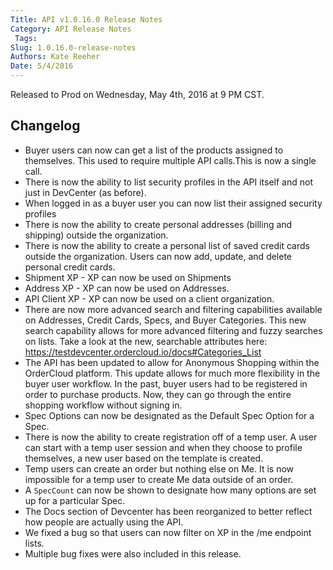 ```yaml
---
Title: API v1.0.16.0 Release Notes
Category: API Release Notes
 Tags: 
Slug: 1.0.16.0-release-notes
Authors: Kate Reeher
Date: 5/4/2016
---
```


Released to Prod on Wednesday, May 4th, 2016 at 9 PM CST.

## Changelog
- Buyer users can now can get a list of the products assigned to themselves. This used to require multiple API calls.This is now a single call.
- There is now the ability to list security profiles in the API itself and not just in DevCenter (as before).
- When logged in as a buyer user you can now list their assigned security profiles
- There is now the ability to create personal addresses (billing and shipping) outside the organization.
- There is now the ability to create a personal list of saved credit cards outside the organization. Users can now add, update, and delete personal credit cards.
- Shipment XP - XP can now be used on Shipments
- Address XP - XP can now be used on Addresses.
- API Client XP - XP can now be used on a client organization.
- There are now more advanced search and filtering capabilities available on Addresses, Credit Cards, Specs, and Buyer Categories. This new search capability allows for more advanced filtering and fuzzy searches on lists. Take a look at the new, searchable attributes here: https://testdevcenter.ordercloud.io/docs#Categories_List 
- The API has been updated to allow for Anonymous Shopping within the OrderCloud platform. This update allows for much more flexibility in the buyer user workflow. In the past, buyer users had to be registered in order to purchase products. Now, they can go through the entire shopping workflow without signing in.
- Spec Options can now be designated as the Default Spec Option for a Spec.
- There is now the ability to create registration off of a temp user. A user can start with a temp user session and when they choose to profile themselves, a new user based on the template is created.
- Temp users can create an order but nothing else on Me. It is now impossible for a temp user to create Me data outside of an order.
- A `SpecCount` can now be shown to designate how many options are set up for a particular Spec.
- The Docs section of Devcenter has been reorganized to better reflect how people are actually using the API.
- We fixed a bug so that users can now filter on XP in the /me endpoint lists.
- Multiple bug fixes were also included in this release.
